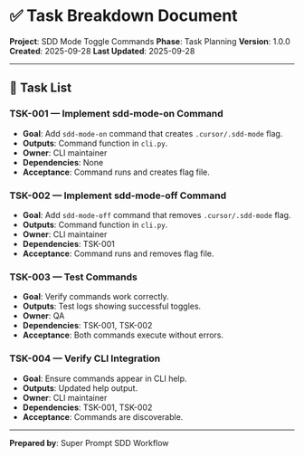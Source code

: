 # ✅ Task Breakdown Document

**Project**: SDD Mode Toggle Commands
**Phase**: Task Planning
**Version**: 1.0.0
**Created**: 2025-09-28
**Last Updated**: 2025-09-28

---

## 🧩 Task List

### TSK-001 — Implement sdd-mode-on Command
- **Goal**: Add `sdd-mode-on` command that creates `.cursor/.sdd-mode` flag.
- **Outputs**: Command function in `cli.py`.
- **Owner**: CLI maintainer
- **Dependencies**: None
- **Acceptance**: Command runs and creates flag file.

### TSK-002 — Implement sdd-mode-off Command
- **Goal**: Add `sdd-mode-off` command that removes `.cursor/.sdd-mode` flag.
- **Outputs**: Command function in `cli.py`.
- **Owner**: CLI maintainer
- **Dependencies**: TSK-001
- **Acceptance**: Command runs and removes flag file.

### TSK-003 — Test Commands
- **Goal**: Verify commands work correctly.
- **Outputs**: Test logs showing successful toggles.
- **Owner**: QA
- **Dependencies**: TSK-001, TSK-002
- **Acceptance**: Both commands execute without errors.

### TSK-004 — Verify CLI Integration
- **Goal**: Ensure commands appear in CLI help.
- **Outputs**: Updated help output.
- **Owner**: CLI maintainer
- **Dependencies**: TSK-001, TSK-002
- **Acceptance**: Commands are discoverable.

---

**Prepared by**: Super Prompt SDD Workflow
